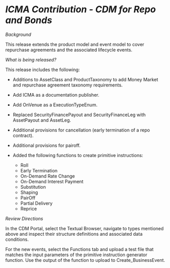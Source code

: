 # *ICMA Contribution - CDM for Repo and Bonds*

_Background_

This release extends the product model and event model to cover repurchase agreements and the associated lifecycle events.

_What is being released?_

This release includes the following:

* Additions to AssetClass and ProductTaxonomy to add Money Market and repurchase agreement taxonomy requirements.
* Add ICMA as a documentation publisher.
* Add OnVenue as a ExecutionTypeEnum.
* Replaced SecurityFinancePayout and SecurityFinanceLeg with AssetPayout and AssetLeg.
* Additional provisions for cancellation (early termination of a repo contract).
* Additional provisions for pairoff.
* Added the following functions to create primitive instructions:

  * Roll
  * Early Termination
  * On-Demand Rate Change
  * On-Demand Interest Payment
  * Substitution
  * Shaping
  * PairOff
  * Partial Delivery
  * Reprice

_Review Directions_

In the CDM Portal, select the Textual Browser, navigate to types mentioned above and inspect their structure definitions and associated data conditions.

For the new events, select the Functions tab and upload a test file that matches the input parameters of the primitive instruction generator function. Use the output of the function to upload to Create_BusinessEvent.
